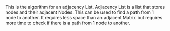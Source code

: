 This is the algorithm for an adjacency List.
Adjacency List is a list that stores nodes and their adjacent Nodes. This can be used to find a path from 1 node to another.
 It requires less space than an adjacent Matrix but requires more time to check
if there is a path from 1 node to another.
